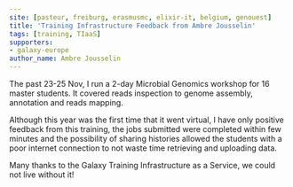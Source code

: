 ```yaml
---
site: [pasteur, freiburg, erasmusmc, elixir-it, belgium, genouest]
title: 'Training Infrastructure Feedback from Ambre Jousselin'
tags: [training, TIaaS]
supporters:
- galaxy-europe
author_name: Ambre Jousselin
---
```


The past 23-25 Nov, I run a 2-day Microbial Genomics workshop for 16 master students. It covered reads inspection to genome assembly, annotation and reads mapping.

Although this year was the first time that it went virtual, I have only positive feedback from this training, the jobs submitted were completed within few minutes and the possibility of sharing histories allowed the students with a poor internet connection to not waste time retrieving and uploading data.

Many thanks to the Galaxy Training Infrastructure as a Service, we could not live without it!
